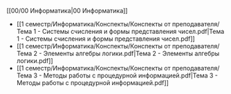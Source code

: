 [[00/00 Информатика|00 Информатика]]

- [[1 семестр/Информатика/Конспекты/Конспекты от преподавателя/Тема 1 - Системы счисления и формы представления чисел.pdf|Тема 1 - Системы счисления и формы представления чисел.pdf]]
- [[1 семестр/Информатика/Конспекты/Конспекты от преподавателя/Тема 2 - Элементы алгебры логики.pdf|Тема 2 - Элементы алгебры логики.pdf]]
- [[1 семестр/Информатика/Конспекты/Конспекты от преподавателя/Тема 3 - Методы работы с процедурной информацией.pdf|Тема 3 - Методы работы с процедурной информацией.pdf]]